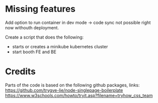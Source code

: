 # Missing features
Add option to run container in dev mode -> code sync not possible right now withouth deployment.

Create a script that does the following:
 - starts or creates a minikube kubernetes cluster
 - start booth FE and BE

 # Credits

 Parts of the code is based on the following github packages, links:
 https://github.com/trygve-lie/node-singlepage-boilerplate
 https://www.w3schools.com/howto/tryit.asp?filename=tryhow_css_team